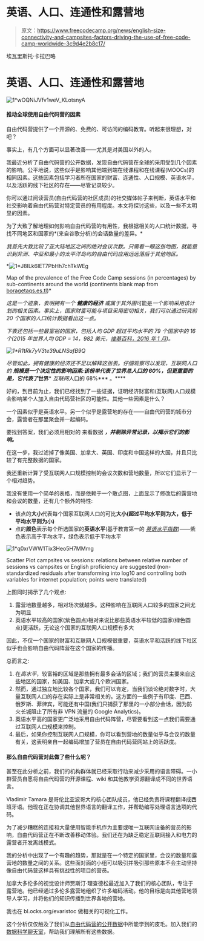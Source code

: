 # 英语、人口、连通性和露营地

> 原文：<https://www.freecodecamp.org/news/english-size-connectivity-and-campsites-factors-driving-the-use-of-free-code-camp-worldwide-3c9d4e2b8c17/>

埃瓦里斯托·卡拉巴略

# 英语、人口、连通性和露营地

![1*wOQNiJVfv1weV_KLotsnyA](img/0edbeefceb8866c8d57b5a2799ec3da1.png)

#### 推动全球使用自由代码营的因素

自由代码营提供了一个开源的、免费的、可访问的编码教育。听起来很理想，对吧？

事实上，有几个方面可以显著改善——尤其是对美国以外的人。

我最近分析了自由代码营的公开数据，发现自由代码营在全球的采用受到几个因素的影响。公平地说，这些似乎是影响其他端到端在线课程和在线课程(MOOCs)的相同因素。这些因素包括学习者所在国家的财富、连通性、人口规模、英语水平，以及活跃的线下社区的存在——尽管记录较少。

你可以通过阅读营员(自由代码营的社区成员)的社交媒体帖子来判断，英语水平和社交影响着自由代码营对特定营员的有用程度。本文将探讨这些，以及一些不太明显的因素。

为了大致了解地理如何影响自由代码营的有用性，我根据相关的人口统计数据，寻找不同地区和国家的*(来自谷歌分析)的会话数量的差异。*

*我首先大致比较了亚大陆地区之间的绝对会议次数。只需看一眼这张地图，就能意识到非洲、中亚和最小的太平洋岛屿的自由代码应用远远落后于其他地区。*

*![1*J8ILk6IET7PbHh7chTkWEg](img/9062f624daea728e27295889cbf64be4.png)

Map of the prevalence of the Free Code Camp sessions (in percentages) by sub-continents around the world (continents blank map from [boragetaqs.es.tl](http://boragetaqs.es.tl/continents-map-blank.htm))* 

*这是一个迹象，表明拥有一个 ***健康的经济*** 或属于其外围*可能是*一个影响采用该计划的相关因素。事实上，国家财富可能与项目采用密切相关，我们可以通过研究前 20 个国家的人口统计数据看出这一点。*

*下表还包括一些最富裕的国家，包括人均 GDP 超过平均水平的 79 个国家中的 16 个(2015 年世界人均 GDP = 14，982 美元，[维基百科，2016 年 1 月](https://en.wikipedia.org/wiki/List_of_countries_by_GDP_%28PPP%29_per_capita))。*

*![1*R1tRk7yV3te39uLNSafB9Q](img/a8be330885a4874dd3bfe6e963a4b103.png)*

*尽管如此，拥有健康的经济还不足以解释这张表。仔细观察可以发现，互联网人口 的 ***规模是一个决定性的影响因素:该榜单代表了世界总人口的 60%，但更重要的是，它代表了******世界*** *互联网*人口的 68%*** 。****

好的，到目前为止，我们已经找到了一些证据，证明经济财富和(互联网)人口规模会影响某个人加入自由代码营社区的可能性。其他一些因素是什么？

一个因素似乎是英语水平。另一个似乎是露营地的存在——自由代码营的城市分会，露营者在那里聚会并一起编码。

要找到答案，我们必须用相对的 来看数据 ***，并剔除异常记录，以揭示它们的影响。***

在这一步，我过滤掉了像美国、加拿大、英国、印度和中国这样的大国，并且只比较了有完整数据的国家。

我还重新计算了受互联网人口规模控制的会议次数和营地数量，所以它们显示了一个相对趋势。

我没有使用一个简单的表格，而是依赖于一个散点图，上面显示了修改后的露营地和会议的数量，还有几个额外的特性:

*   该点的**大小**代表每个国家互联网人口的可比**大小(超过平均水平则为大，低于平均水平则为小)**
*   点的**颜色**表示每个所选国家的**英语水平**(基于教育第一的 [*英语水平指数*](http://www.ef.nl/epi/))——紫色表示高于平均水平，绿色表示低于平均水平

![1*q0xrVWW1Tix3Heo5H7MMmg](img/2991a4aaf8472ab0b55462b1799dc4b7.png)

Scatter Plot campsites vs sessions: relations between relative number of sessions vs campsites or English proficiency are suggested (non-standardized residuals after transforming into log10 and controlling both variables for internet population; points were translated)

上图同时揭示了几个观点:

1.  露营地数量越多，相对场次就越多。这种影响在互联网人口较多的国家之间尤为明显
2.  英语水平较高的国家(紫色圆点)相对来说比那些英语水平较低的国家(绿色圆点)更活跃，无论这个国家的互联网人口规模有多大

因此，不仅一个国家的财富和互联网人口规模很重要，英语水平和活跃的线下社区似乎也会影响自由代码阵营在这个国家的传播。

总而言之:

1.  在*高水平*，较富裕的区域是那些拥有最多会话的区域；我们的营员主要来自这些地区的国家，如美国、加拿大或几个欧洲国家。
2.  然而，通过独立地比较各个国家，我们可以肯定，当我们谈论绝对数字时，大量互联网人口的存在实际上是非常相关的。这方面的一些例子有印度、巴西、俄罗斯、菲律宾，可能还有中国(我们只捕获了那里的一小部分会话，因为防火长城阻止了所有非 VPN 流量的 Google Analytics)。
3.  英语水平高的国家更广泛地采用自由代码阵营，尽管要看到这一点我们需要通过互联网人口规模来控制。
4.  最后，如果你控制互联网人口规模，你可以看到营地的数量似乎与会议的数量有关，这表明亲自一起编码增加了营员在自由代码营网站上的活跃度。

#### 那么自由代码营对此做了些什么呢？

甚至在此分析之前，我们的机构群体就已经采取行动来减少采用的语言障碍。一小群营员自愿将自由代码营的开源课程、wiki 和其他教学资源翻译成不同的世界语言。

Vladimir Tamara 是哥伦比亚波哥大的核心团队成员，他已经负责将课程翻译成西班牙语。他现在正在协调其他世界语言的翻译工作，并帮助编写处理语言选项的代码。

为了减少糟糕的连接和大量使用智能手机作为主要或唯一互联网设备的营员的影响，自由代码营正在不断改善移动体验。我们还在为缺乏稳定互联网接入和电力的露营者开发离线模式。

我的分析中出现了一个有趣的趋势，那就是在一个特定的国家里，会议的数量和露营地的数量之间的关系。这些面对面的小组可以吸引并吸引那些原本不会主动坚持像自由代码营这样具有挑战性的项目的营员。

加拿大多伦多的视觉设计师贾斯汀·理查德松最近加入了我们的核心团队，专注于露营地。他已经通过多伦多露营地组织了许多编码活动。他的目标是向其他营地领导人学习，并将他们的知识传播到世界各地的营地。

我也在 bl.ocks.org/evaristoc 做相关的可视化工作。

这个分析仅仅触及了我们从[自由代码营的公开数据](https://medium.freecodecamp.com/free-code-camp-christmas-special-giving-the-gift-of-data-6ecbf0313d62#.79rr68eop)中所能学到的皮毛。加入我们的[数据科学聊天室](http://gitter.im/freecodecamp/datascience)，帮助我们理解所有这些数据。